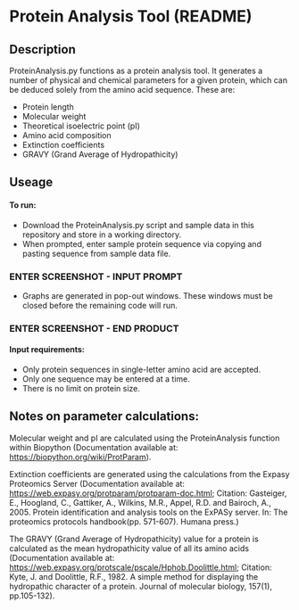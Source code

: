 # Protein Analysis Tool (README) #

## Description ##

ProteinAnalysis.py functions as a protein analysis tool. It generates a number of physical and chemical parameters
for a given protein, which can be deduced solely from the amino acid sequence. These are:

* Protein length
* Molecular weight
* Theoretical isoelectric point (pI)
* Amino acid composition
* Extinction coefficients
* GRAVY (Grand Average of Hydropathicity)


## Useage ##

#### To run:

* Download the ProteinAnalysis.py script and sample data in this repository and store in a working directory.
* When prompted, enter sample protein sequence via copying and pasting sequence from sample data file.

### ENTER SCREENSHOT - INPUT PROMPT ###
* Graphs are generated in pop-out windows. These windows must be closed before the remaining code will run.

### ENTER SCREENSHOT - END PRODUCT ###

#### Input requirements:

* Only protein sequences in single-letter amino acid are accepted.
* Only one sequence may be entered at a time.
* There is no limit on protein size.

## Notes on parameter calculations:

Molecular weight and pI are calculated using the ProteinAnalysis function within Biopython (Documentation available
at: https://biopython.org/wiki/ProtParam).

Extinction coefficients are generated using the calculations from the Expasy Proteomics Server (Documentation
available at: https://web.expasy.org/protparam/protparam-doc.html; Citation: Gasteiger, E., Hoogland, C., Gattiker,
A., Wilkins, M.R., Appel, R.D. and Bairoch, A., 2005. Protein identification and analysis tools on the ExPASy
server. In: The proteomics protocols handbook(pp. 571-607). Humana press.)

The GRAVY (Grand Average of Hydropathicity) value for a protein is calculated as the mean hydropathicity value of
all its amino acids (Documentation available at: https://web.expasy.org/protscale/pscale/Hphob.Doolittle.html;
Citation: Kyte, J. and Doolittle, R.F., 1982. A simple method for displaying the hydropathic character of a
protein. Journal of molecular biology, 157(1), pp.105-132).

